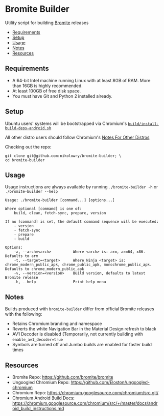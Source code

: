 # Bromite Builder

Utility script for building [Bromite]( https://github.com/bromite/bromite) releases

- [Requirements](#requirements)
- [Setup](#setup)
- [Usage](#usage)
- [Notes](#notes)
- [Resources](#resources)

## <a name="requirements"></a>Requirements

- A 64-bit Intel machine running Linux with at least 8GB of RAM. More than 16GB is highly recommended.
- At least 100GB of free disk space.
- You must have Git and Python 2 installed already.

## <a name="setup"></a>Setup

Ubuntu users' systems will be bootstrapped via Chromium's 
[`build/install-build-deps-android.sh`](https://chromium.googlesource.com/chromium/src.git/+/master/build/install-build-deps-android.sh)

All other distro users should follow Chromium's 
[Notes For Other Distros](https://chromium.googlesource.com/chromium/src/+/master/docs/linux_build_instructions.md#notes)

Checking out the repo:
```shell
git clone git@github.com:nikolowry/bromite-builder; \
cd bromite-builder
```

## <a name="usage"></a>Usage

Usage instructions are always available by running `./bromite-builder -h` or 
`./bromite-builder --help`

```shell
Usage: ./bromite-builder [command...] [options...]

Where optional [command] is one of:
    build, clean, fetch-sync, prepare, version

If no [command] is set, the default command sequence will be executed:
    - version
    - fetch-sync
    - prepare
    - build

Options:
    -a, --arch=<arch>          Where <arch> is: arm, arm64, x86. Defaults to arm
    -t, --target=<target>      Where Ninja <target> is: chrome_modern_public_apk, chrome_public_apk, monochrome_public_apk. Defaults to chrome_modern_public_apk
    -v, --version=<version>    Build version, defaults to latest Bromite release
    -h, --help                 Print help menu
```

## <a name="notes"></a>Notes

Builds produced with `bromite-builder` differ from official Bromite releases with the following:

- Retains Chromium branding and namespace
- Reverts the white Navigation Bar in the Material Design refresh to black
- AV1 Decoder is disabled (Temporarily, not currently building with `enable_av1_decoder=true`
- Symbols are turned off and Jumbo builds are enabled for faster build times

## <a name="resources"></a>Resources

- Bromite Repo: https://github.com/bromite/bromite
- Ungoogled Chromium Repo: https://github.com/Eloston/ungoogled-chromium
- Chromium Repo: https://chromium.googlesource.com/chromium/src.git/
- Chromium Android Build Docs: https://chromium.googlesource.com/chromium/src/+/master/docs/android_build_instructions.md

